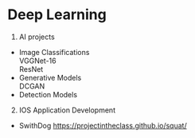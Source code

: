 # Deep Learning
1. AI projects
 - Image Classifications\
    VGGNet-16\
    ResNet
 - Generative Models\
    DCGAN
 - Detection Models

2. IOS Application Development
 - SwithDog
  https://projectintheclass.github.io/squat/
